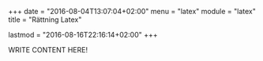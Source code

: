 +++
date = "2016-08-04T13:07:04+02:00"
menu = "latex"
module = "latex"
title = "Rättning Latex"

lastmod = "2016-08-16T22:16:14+02:00"
+++

WRITE CONTENT HERE!
